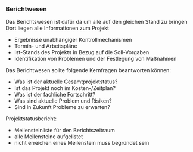 ### Berichtwesen

Das Berichtswesen ist dafür da um alle auf den gleichen Stand zu bringen  
Dort liegen alle Informationen zum Projekt

- Ergebnisse unabhängiger Kontrollmechanismen
- Termin- und Arbeitspläne
- Ist-Stands des Projekts in Bezug auf die Soll-Vorgaben
- Identifikation von Problemen und der Festlegung von Maßnahmen

Das Berichtwesen sollte folgende Kernfragen beantworten können:  
- Was ist der aktuelle Gesamtprojektstatus?
- Ist das Projekt noch im Kosten-/Zeitplan?
- Was ist der fachliche Fortschritt?
- Was sind aktuelle Problem und Risiken?
- Sind in Zukunft Probleme zu erwarten?

Projektstatusbericht:  
- Meilensteinliste für den Berichtszeitraum
- alle Meilensteine aufgelistet
- nicht erreichen eines Meilenstein muss begründet sein
